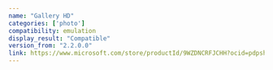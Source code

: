 ```yaml
---
name: "Gallery HD"
categories: ['photo']
compatibility: emulation
display_result: "Compatible"
version_from: "2.2.0.0"
link: https://www.microsoft.com/store/productId/9WZDNCRFJCHH?ocid=pdpshare
---
```

